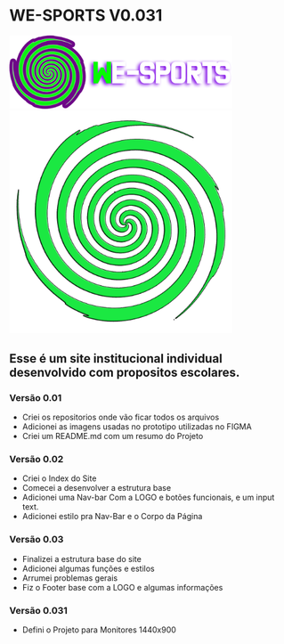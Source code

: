 # WE-SPORTS V0.031

<img src="Imagens/logotext.png" style="width: 400px" alt="My cool logo"/>

<img src="Imagens/logo.png" style="width: 400px" alt="My cool logo"/>

## Esse é um site institucional individual desenvolvido com propositos escolares.

### Versão 0.01
- Criei os repositorios onde vão ficar todos os arquivos
- Adicionei as imagens usadas no prototipo utilizadas no FIGMA
- Criei um README.md com um resumo do Projeto

### Versão 0.02
- Criei o Index do Site
- Comecei a desenvolver a estrutura base
- Adicionei uma Nav-bar Com a LOGO e botões funcionais, e um input text.
- Adicionei estilo pra Nav-Bar e o Corpo da Página

### Versão 0.03
- Finalizei a estrutura base do site
- Adicionei algumas funções e estilos
- Arrumei problemas gerais
- Fiz o Footer base com a LOGO e algumas informações

### Versão 0.031
- Defini o Projeto para Monitores 1440x900
